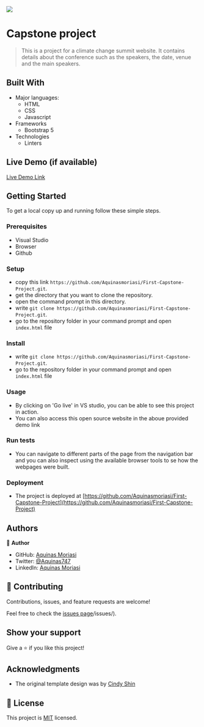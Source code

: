 ![](https://img.shields.io/badge/Microverse-blueviolet)

# Capstone project


> This is a project for a climate change summit website. It contains details about the conference such as the speakers, the date, venue and the main speakers.


## Built With

- Major languages:
  - HTML
  - CSS
  - Javascript
- Frameworks
  - Bootstrap 5
- Technologies
  - Linters

## Live Demo (if available)

[Live Demo Link](https://aquinasmoriasi.github.io/First-Capstone-Project/)


## Getting Started

To get a local copy up and running follow these simple steps.

### Prerequisites
- Visual Studio
- Browser
- Github

### Setup
- copy this link `https://github.com/Aquinasmoriasi/First-Capstone-Project.git`.
- get the directory that you want to clone the repository.
- open the command prompt in this directory.
- write `git clone https://github.com/Aquinasmoriasi/First-Capstone-Project.git`.
- go to the repository folder in your command prompt and open `index.html` file
### Install
- write `git clone https://github.com/Aquinasmoriasi/First-Capstone-Project.git`.
- go to the repository folder in your command prompt and open `index.html` file
### Usage
- By clicking on 'Go live' in VS studio, you can be able to see this project in action.
- You can also access this open source website in the aboue provided demo link
### Run tests
- You can navigate to different parts of the page from the navigation bar and you can also inspect using the available browser tools to se how the webpages were built.
### Deployment
- The project is deployed at [https://github.com/Aquinasmoriasi/First-Capstone-Project](https://github.com/Aquinasmoriasi/First-Capstone-Project)

## Authors

👤 **Author**

- GitHub: [Aquinas Moriasi](https://github.com/Aquinasmoriasi)
- Twitter: [@Aquinas747](twitter.com/aquinas747)
- LinkedIn: [Aquinas Moriasi](https://linkedin.com/in/linkedinhandle)

## 🤝 Contributing

Contributions, issues, and feature requests are welcome!

Feel free to check the [issues page](https://github.com/Aquinasmoriasi/First-Capstone-Project)/issues/).

## Show your support

Give a ⭐️ if you like this project!

## Acknowledgments
- The original template design was by [Cindy Shin](https://www.behance.net/adagio07)

## 📝 License

This project is [MIT](./LICENSE) licensed.
